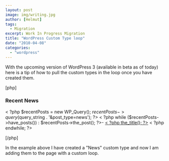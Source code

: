 ```yaml
---
layout: post
image: img/writing.jpg
author: [Helmut]
tags:
  - Migration
excerpt: Work In Progress Migration
title: "WordPress Custom Type loop"
date: "2010-04-08"
categories: 
  - "wordpress"
---
```


With the upcoming version of WordPress 3 (available in beta as of today) here is a tip of how to pull the custom types in the loop once you have created them.

\[php\]

### Recent News

< ?php $recentPosts = new WP\_Query(); $recentPosts->query($query\_string . '&post\_type=news'); ?> < ?php while ($recentPosts->have\_posts()) : $recentPosts->the\_post(); ?>- [< ?php the\_title(); ?>](<?php the_permalink() ?>)
< ?php endwhile; ?>

\[/php\]

In the example above I have created a "News" custom type and now I am adding them to the page with a custom loop.
